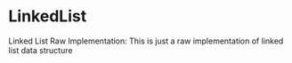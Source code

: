 # LinkedList
Linked List Raw Implementation:
This is just a raw implementation of linked list data structure 
